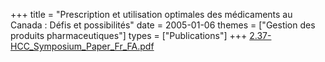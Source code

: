 +++
title = "Prescription et utilisation optimales des médicaments au Canada : Défis et possibilités"
date = 2005-01-06
themes = ["Gestion des produits pharmaceutiques"]
types = ["Publications"]
+++
[2.37-HCC\_Symposium\_Paper\_Fr\_FA.pdf](/files/2.37-HCC_Symposium_Paper_Fr_FA.pdf)
